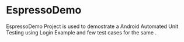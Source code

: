 # EspressoDemo
EspressoDemo Project is used to demostrate a Android Automated Unit Testing using Login Example and few test cases for the same .
